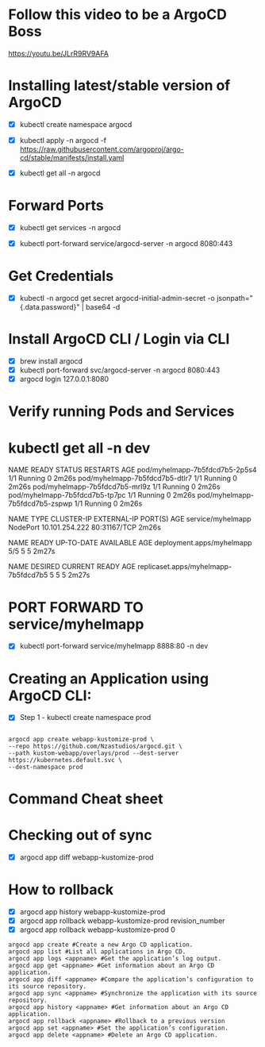 

# Follow this video to be a ArgoCD Boss
https://youtu.be/JLrR9RV9AFA


# Installing latest/stable version of ArgoCD
- [x] kubectl create namespace argocd
- [x] kubectl apply -n argocd -f https://raw.githubusercontent.com/argoproj/argo-cd/stable/manifests/install.yaml

- [x] kubectl get all -n argocd

# Forward Ports
- [x] kubectl get services -n argocd
- [x] kubectl port-forward service/argocd-server -n argocd 8080:443


# Get Credentials
- [x] kubectl -n argocd get secret argocd-initial-admin-secret -o jsonpath="{.data.password}" | base64 -d


# Install ArgoCD CLI / Login via CLI
- [x] brew install argocd
- [x] kubectl port-forward svc/argocd-server -n argocd 8080:443
- [x] argocd login 127.0.0.1:8080

# Verify running Pods and Services

# kubectl get all -n dev
NAME                             READY   STATUS    RESTARTS   AGE
pod/myhelmapp-7b5fdcd7b5-2p5s4   1/1     Running   0          2m26s
pod/myhelmapp-7b5fdcd7b5-dtlr7   1/1     Running   0          2m26s
pod/myhelmapp-7b5fdcd7b5-mrl9z   1/1     Running   0          2m26s
pod/myhelmapp-7b5fdcd7b5-tp7pc   1/1     Running   0          2m26s
pod/myhelmapp-7b5fdcd7b5-zspwp   1/1     Running   0          2m26s

NAME                TYPE       CLUSTER-IP       EXTERNAL-IP   PORT(S)        AGE
service/myhelmapp   NodePort   10.101.254.222   <none>        80:31167/TCP   2m26s

NAME                        READY   UP-TO-DATE   AVAILABLE   AGE
deployment.apps/myhelmapp   5/5     5            5           2m27s

NAME                                   DESIRED   CURRENT   READY   AGE
replicaset.apps/myhelmapp-7b5fdcd7b5   5         5         5       2m27s

# PORT FORWARD TO service/myhelmapp
- [x] kubectl port-forward service/myhelmapp 8888:80 -n dev

# Creating an Application using ArgoCD CLI:
- [x] Step 1 - kubectl create namespace prod 
```

argocd app create webapp-kustomize-prod \
--repo https://github.com/Nzastudios/argocd.git \
--path kustom-webapp/overlays/prod --dest-server https://kubernetes.default.svc \
--dest-namespace prod
```

# Command Cheat sheet

# Checking out of sync
- [x] argocd app diff webapp-kustomize-prod

# How to rollback
- [x] argocd app history webapp-kustomize-prod
- [x] argocd app rollback webapp-kustomize-prod revision_number
- [x] argocd app rollback webapp-kustomize-prod 0

```
argocd app create #Create a new Argo CD application.
argocd app list #List all applications in Argo CD.
argocd app logs <appname> #Get the application’s log output.
argocd app get <appname> #Get information about an Argo CD application.
argocd app diff <appname> #Compare the application’s configuration to its source repository.
argocd app sync <appname> #Synchronize the application with its source repository.
argocd app history <appname> #Get information about an Argo CD application.
argocd app rollback <appname> #Rollback to a previous version
argocd app set <appname> #Set the application’s configuration.
argocd app delete <appname> #Delete an Argo CD application.
```





